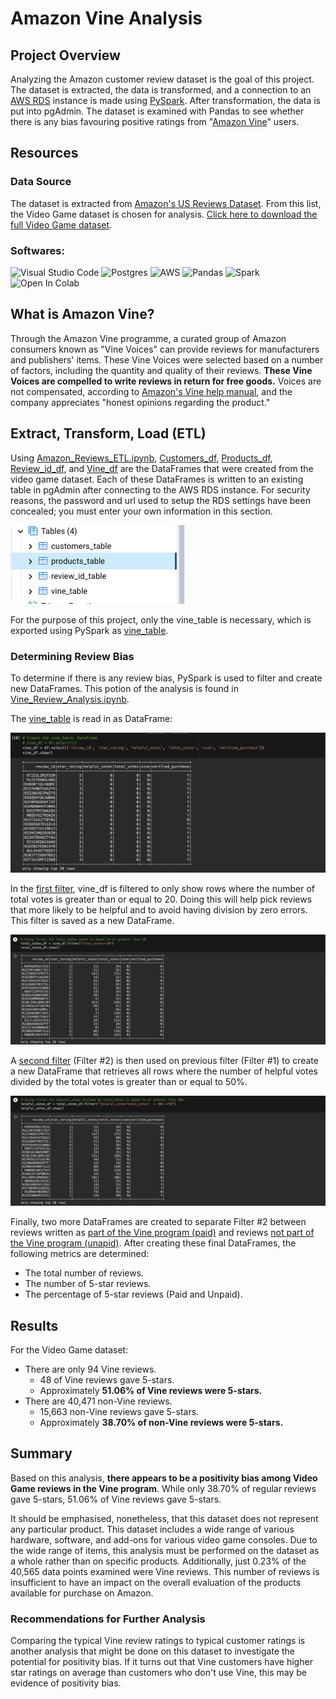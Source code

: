 # Amazon Vine Analysis

## Project Overview

Analyzing the Amazon customer review dataset is the goal of this project. The dataset is extracted, the data is transformed, and a connection to an [AWS RDS](https://aws.amazon.com/rds/) instance is made using [PySpark](https://spark.apache.org/docs/latest/api/python/). After transformation, the data is put into pgAdmin. The dataset is examined with Pandas to see whether there is any bias favouring positive ratings from "[Amazon Vine](https://www.amazon.com/gp/vine/help)" users.

## Resources 
### Data Source
The dataset is extracted from [Amazon's US Reviews Dataset](https://s3.amazonaws.com/amazon-reviews-pds/tsv/index.txt). From this list, the Video Game dataset is chosen for analysis. [Click here to download the full Video Game dataset](https://s3.amazonaws.com/amazon-reviews-pds/tsv/amazon_reviews_us_Video_Games_v1_00.tsv).

### Softwares:
![Visual Studio Code](https://img.shields.io/badge/Visual%20Studio%20Code-0078d7.svg?style=for-the-badge&logo=visual-studio-code&logoColor=white)
![Postgres](https://img.shields.io/badge/postgres-%23316192.svg?style=for-the-badge&logo=postgresql&logoColor=white)
![AWS](https://img.shields.io/badge/AWS-%23FF9900.svg?style=for-the-badge&logo=amazon-aws&logoColor=white)
![Pandas](https://img.shields.io/badge/pandas-%23150458.svg?style=for-the-badge&logo=pandas&logoColor=white)
![Spark](https://img.shields.io/badge/Apache_Spark-FFFFFF?style=for-the-badge&logo=apachespark&logoColor=#E35A16)
![Open In Colab](https://colab.research.google.com/assets/colab-badge.svg)

## What is Amazon Vine?
Through the Amazon Vine programme, a curated group of Amazon consumers known as "Vine Voices" can provide reviews for manufacturers and publishers' items. These Vine Voices were selected based on a number of factors, including the quantity and quality of their reviews. **These Vine Voices are compelled to write reviews in return for free goods.** Voices are not compensated, according to [Amazon's Vine help manual](https://www.amazon.com/gp/vine/help), and the company appreciates "honest opinions regarding the product."


## Extract, Transform, Load (ETL)  
Using [Amazon_Reviews_ETL.ipynb](/Amazon_Reviews_ETL.ipynb), [Customers_df](Resources/customers_table), [Products_df](Resources/products_table), [Review_id_df](Resources/review_id_table), and [Vine_df](Resources/vine_table) are the DataFrames that were created from the video game dataset. Each of these DataFrames is written to an existing table in pgAdmin after connecting to the AWS RDS instance. For security reasons, the password and url used to setup the RDS settings have been concealed; you must enter your own information in this section.

![postgres_table](Resources/postgres_tables.png)

For the purpose of this project, only the vine_table is necessary, which is exported using PySpark as [vine_table](Resources/vine_table).

### Determining Review Bias

To determine if there is any review bias, PySpark is used to filter and create new DataFrames. This potion of the analysis is found in [Vine_Review_Analysis.ipynb](/Vine_Review_Analysis.ipynb).

The [vine_table](Resources/vine_table) is read in as DataFrame:

![vine_df](Resources/Vine_df.png)

In the [first filter](Resources/more_20.png), vine_df is filtered to only show rows where the number of total votes is greater than or equal to 20. Doing this will help pick reviews that more likely to be helpful and to avoid having division by zero errors. This filter is saved as a new DataFrame.

![first_filter](Resources/more_20.png)

A [second filter](Resources/greater_50.png) (Filter #2) is then used on previous filter (Filter #1) to create a new DataFrame that retrieves all rows where the number of helpful votes divided by the total votes is greater than or equal to 50%.

![second filter](Resources/greater_50.png)

Finally, two more DataFrames are created to separate Filter #2 between reviews written as [part of the Vine program (paid)](resources/vine_paid_df.png) and reviews [not part of the Vine program (unapid)](resources/nonvine_unpaid_df.png). After creating these final DataFrames, the following metrics are determined:
- The total number of reviews.
- The number of 5-star reviews.
- The percentage of 5-star reviews (Paid and Unpaid).

## Results
For the Video Game dataset:
- There are only 94 Vine reviews.
  - 48 of Vine reviews gave 5-stars.
  - Approximately **51.06% of Vine reviews were 5-stars.**
- There are 40,471 non-Vine reviews.
  - 15,663 non-Vine reviews gave 5-stars.
  - Approximately **38.70% of non-Vine reviews were 5-stars.**

## Summary
Based on this analysis, **there appears to be a positivity bias among Video Game reviews in the Vine program**. While only 38.70% of regular reviews gave 5-stars, 51.06% of Vine reviews gave 5-stars. 

It should be emphasised, nonetheless, that this dataset does not represent any particular product. This dataset includes a wide range of various hardware, software, and add-ons for various video game consoles. Due to the wide range of items, this analysis must be performed on the dataset as a whole rather than on specific products. Additionally, just 0.23% of the 40,565 data points examined were Vine reviews. This number of reviews is insufficient to have an impact on the overall evaluation of the products available for purchase on Amazon.

### Recommendations for Further Analysis
Comparing the typical Vine review ratings to typical customer ratings is another analysis that might be done on this dataset to investigate the potential for positivity bias. If it turns out that Vine customers have higher star ratings on average than customers who don't use Vine, this may be evidence of positivity bias.
